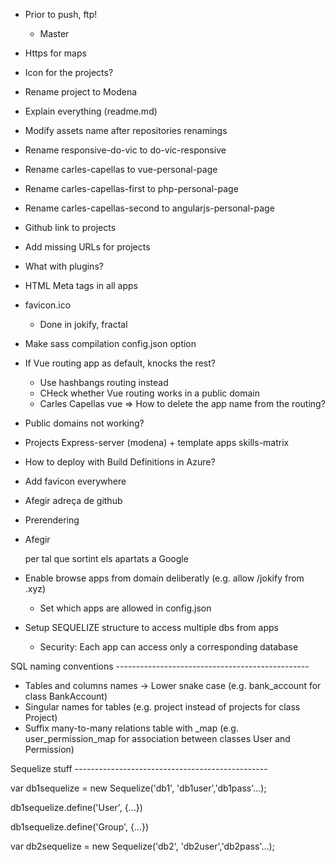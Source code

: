 - Prior to push, ftp!
	- Master

- Https for maps

- Icon for the projects?

- Rename project to Modena
- Explain everything (readme.md)
- Modify assets name after repositories renamings

- Rename responsive-do-vic to do-vic-responsive
- Rename carles-capellas to vue-personal-page
- Rename carles-capellas-first to php-personal-page
- Rename carles-capellas-second to angularjs-personal-page

- Github link to projects
- Add missing URLs for projects

- What with plugins?

- HTML Meta tags in all apps
- favicon.ico
	- Done in jokify, fractal

- Make sass compilation config.json option

- If Vue routing app as default, knocks the rest?
	- Use hashbangs routing instead
	- CHeck whether Vue routing works in a public domain
	- Carles Capellas vue => How to delete the app name from the routing?

- Public domains not working?

- Projects
	Express-server (modena) + template apps
	skills-matrix

- How to deploy with Build Definitions in Azure?

- Add favicon everywhere

- Afegir adreça de github

- Prerendering
- Afegir <nav> per tal que sortint els apartats a Google

- Enable browse apps from domain deliberatly (e.g. allow /jokify from .xyz)
	- Set which apps are allowed in config.json

- Setup SEQUELIZE structure to access multiple dbs from apps
	- Security: Each app can access only a corresponding database

SQL naming conventions ------------------------------------------------

- Tables and columns names -> Lower snake case (e.g. bank_account for class BankAccount)
- Singular names for tables (e.g. project instead of projects for class Project)
- Suffix many-to-many relations table with _map (e.g. user_permission_map for association between classes User and Permission)

Sequelize stuff ------------------------------------------------

var db1sequelize = new Sequelize('db1', 'db1user','db1pass'...);

db1sequelize.define('User', {...})

db1sequelize.define('Group', {...})

var db2sequelize = new Sequelize('db2', 'db2user','db2pass'...);
